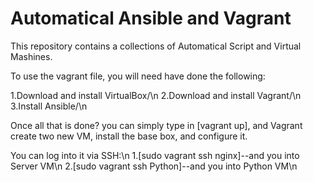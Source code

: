 # Automatical Ansible  and Vagrant

This repository contains a collections of Automatical Script and Virtual Mashines. 


To use the vagrant file, you will need have done the following:


1.Download and install VirtualBox/\n
2.Download and install Vagrant/\n
3.Install Ansible/\n



Once all that is done? you can simply type in [vagrant up], and Vagrant create two new VM, install the base box, and configure it.

You can log into it via SSH:\n
  1.[sudo vagrant ssh nginx]--and you into Server VM\n
  2.[sudo vagrant ssh Python]--and you into Python VM\n


 


#

